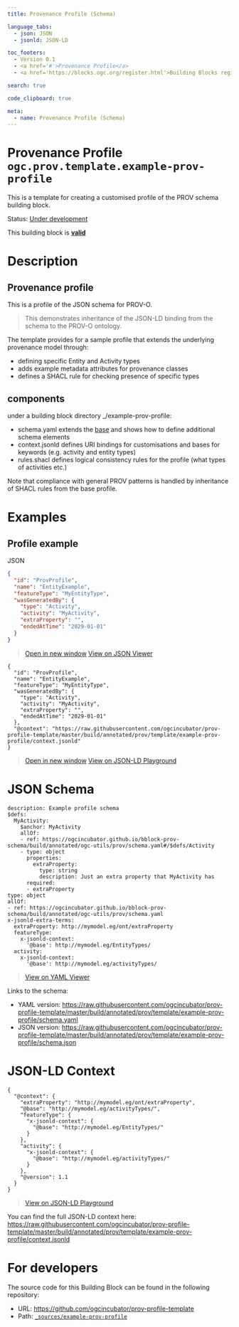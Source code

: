```yaml
---
title: Provenance Profile (Schema)

language_tabs:
  - json: JSON
  - jsonld: JSON-LD

toc_footers:
  - Version 0.1
  - <a href='#'>Provenance Profile</a>
  - <a href='https://blocks.ogc.org/register.html'>Building Blocks register</a>

search: true

code_clipboard: true

meta:
  - name: Provenance Profile (Schema)
---
```



# Provenance Profile `ogc.prov.template.example-prov-profile`

This is a template for creating a customised profile of the PROV schema building block.

<p class="status">
    <span data-rainbow-uri="http://www.opengis.net/def/status">Status</span>:
    <a href="http://www.opengis.net/def/status/under-development" target="_blank" data-rainbow-uri>Under development</a>
</p>

<aside class="success">
This building block is <strong><a href="https://github.com/ogcincubator/prov-profile-template/blob/master/build/tests/prov/template/example-prov-profile/" target="_blank">valid</a></strong>
</aside>

# Description

## Provenance profile

This is a profile of the JSON schema for PROV-O.

> This demonstrates inheritance of the JSON-LD binding from the schema to the PROV-O ontology.

The template provides for a sample profile that extends the underlying provenance model through:
- defining specific Entity and Activity types
- adds example metadata attributes for provenance classes
- defines a SHACL rule for checking presence of specific types

## components

under a building block directory _/example-prov-profile:
- schema.yaml extends the [base](https://ogcincubator.github.io/bblock-prov-schema) and shows how to define additional schema elements
- context.jsonld defines URI bindings for customisations and bases for keywords (e.g. activity and entity types)
- rules.shacl defines logical consistency rules for the profile (what types of activities etc.)

Note that compliance with general PROV patterns is handled by inheritance of SHACL rules from the base profile.

# Examples

## Profile example

JSON



```json
{
  "id": "ProvProfile",
  "name": "EntityExample",
  "featureType": "MyEntityType",
  "wasGeneratedBy": {
    "type": "Activity",
    "activity": "MyActivity",
    "extraProperty": "",
    "endedAtTime": "2029-01-01"
  }
}
```

<blockquote class="lang-specific json">
  <p class="example-links">
    <a target="_blank" href="https://raw.githubusercontent.com/ogcincubator/prov-profile-template/master/build/tests/prov/template/example-prov-profile/example_1_1.json">Open in new window</a>
    <a target="_blank" href="https://avillar.github.io/TreedocViewer/?dataParser=json&amp;dataUrl=https%3A%2F%2Fraw.githubusercontent.com%2Fogcincubator%2Fprov-profile-template%2Fmaster%2Fbuild%2Ftests%2Fprov%2Ftemplate%2Fexample-prov-profile%2Fexample_1_1.json&amp;expand=2&amp;option=%7B%22showTable%22%3A+false%7D">View on JSON Viewer</a></p>
</blockquote>




```jsonld
{
  "id": "ProvProfile",
  "name": "EntityExample",
  "featureType": "MyEntityType",
  "wasGeneratedBy": {
    "type": "Activity",
    "activity": "MyActivity",
    "extraProperty": "",
    "endedAtTime": "2029-01-01"
  },
  "@context": "https://raw.githubusercontent.com/ogcincubator/prov-profile-template/master/build/annotated/prov/template/example-prov-profile/context.jsonld"
}
```

<blockquote class="lang-specific jsonld">
  <p class="example-links">
    <a target="_blank" href="https://raw.githubusercontent.com/ogcincubator/prov-profile-template/master/build/tests/prov/template/example-prov-profile/example_1_1.jsonld">Open in new window</a>
    <a target="_blank" href="https://json-ld.org/playground/#json-ld=https%3A%2F%2Fraw.githubusercontent.com%2Fogcincubator%2Fprov-profile-template%2Fmaster%2Fbuild%2Ftests%2Fprov%2Ftemplate%2Fexample-prov-profile%2Fexample_1_1.jsonld">View on JSON-LD Playground</a>
</blockquote>




# JSON Schema

```yaml--schema
description: Example profile schema
$defs:
  MyActivity:
    $anchor: MyActivity
    allOf:
    - ref: https://ogcincubator.github.io/bblock-prov-schema/build/annotated/ogc-utils/prov/schema.yaml#/$defs/Activity
    - type: object
      properties:
        extraProperty:
          type: string
          description: Just an extra property that MyActivity has
      required:
      - extraProperty
type: object
allOf:
- ref: https://ogcincubator.github.io/bblock-prov-schema/build/annotated/ogc-utils/prov/schema.yaml
x-jsonld-extra-terms:
  extraProperty: http://mymodel.eg/ont/extraProperty
  featureType:
    x-jsonld-context:
      '@base': http://mymodel.eg/EntityTypes/
  activity:
    x-jsonld-context:
      '@base': http://mymodel.eg/activityTypes/

```

> <a target="_blank" href="https://avillar.github.io/TreedocViewer/?dataParser=yaml&amp;dataUrl=https%3A%2F%2Fraw.githubusercontent.com%2Fogcincubator%2Fprov-profile-template%2Fmaster%2Fbuild%2Fannotated%2Fprov%2Ftemplate%2Fexample-prov-profile%2Fschema.yaml&amp;expand=2&amp;option=%7B%22showTable%22%3A+false%7D">View on YAML Viewer</a>

Links to the schema:

* YAML version: <a href="https://raw.githubusercontent.com/ogcincubator/prov-profile-template/master/build/annotated/prov/template/example-prov-profile/schema.yaml" target="_blank">https://raw.githubusercontent.com/ogcincubator/prov-profile-template/master/build/annotated/prov/template/example-prov-profile/schema.yaml</a>
* JSON version: <a href="https://raw.githubusercontent.com/ogcincubator/prov-profile-template/master/build/annotated/prov/template/example-prov-profile/schema.json" target="_blank">https://raw.githubusercontent.com/ogcincubator/prov-profile-template/master/build/annotated/prov/template/example-prov-profile/schema.json</a>


# JSON-LD Context

```json--ldContext
{
  "@context": {
    "extraProperty": "http://mymodel.eg/ont/extraProperty",
    "@base": "http://mymodel.eg/activityTypes/",
    "featureType": {
      "x-jsonld-context": {
        "@base": "http://mymodel.eg/EntityTypes/"
      }
    },
    "activity": {
      "x-jsonld-context": {
        "@base": "http://mymodel.eg/activityTypes/"
      }
    },
    "@version": 1.1
  }
}
```

> <a target="_blank" href="https://json-ld.org/playground/#json-ld=https%3A%2F%2Fraw.githubusercontent.com%2Fogcincubator%2Fprov-profile-template%2Fmaster%2Fbuild%2Fannotated%2Fprov%2Ftemplate%2Fexample-prov-profile%2Fcontext.jsonld">View on JSON-LD Playground</a>

You can find the full JSON-LD context here:
<a href="https://raw.githubusercontent.com/ogcincubator/prov-profile-template/master/build/annotated/prov/template/example-prov-profile/context.jsonld" target="_blank">https://raw.githubusercontent.com/ogcincubator/prov-profile-template/master/build/annotated/prov/template/example-prov-profile/context.jsonld</a>

# For developers

The source code for this Building Block can be found in the following repository:

* URL: <a href="https://github.com/ogcincubator/prov-profile-template" target="_blank">https://github.com/ogcincubator/prov-profile-template</a>
* Path:
<code><a href="https://github.com/ogcincubator/prov-profile-template/blob/HEAD/_sources/example-prov-profile" target="_blank">_sources/example-prov-profile</a></code>

